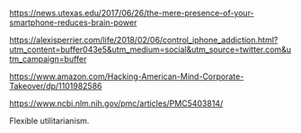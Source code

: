 https://news.utexas.edu/2017/06/26/the-mere-presence-of-your-smartphone-reduces-brain-power

https://alexisperrier.com/life/2018/02/06/control_iphone_addiction.html?utm_content=buffer043e5&utm_medium=social&utm_source=twitter.com&utm_campaign=buffer

https://www.amazon.com/Hacking-American-Mind-Corporate-Takeover/dp/1101982586


https://www.ncbi.nlm.nih.gov/pmc/articles/PMC5403814/


Flexible utilitarianism.
